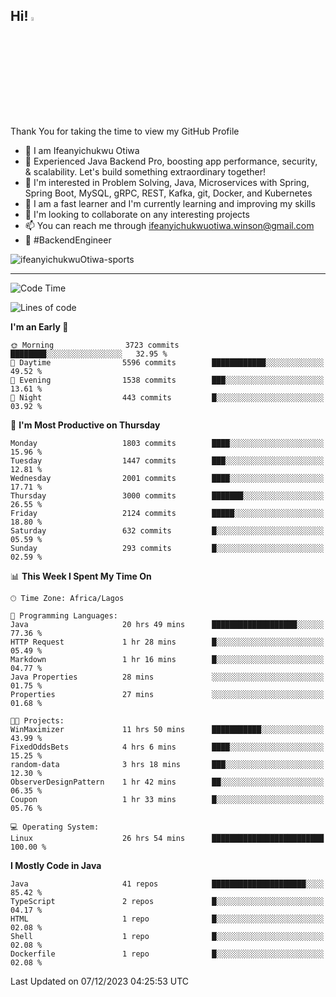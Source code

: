 <!-- BLOG-POST-LIST:START --><!-- BLOG-POST-LIST:END -->

## Hi! <img src="https://media.giphy.com/media/hvRJCLFzcasrR4ia7z/giphy.gif" width="4%"> 

Thank You for taking the time to view my GitHub Profile

- 👋 I am Ifeanyichukwu Otiwa
- 🚀 Experienced Java Backend Pro, boosting app performance, security, & scalability. Let's build something extraordinary together!
- 👀 I'm interested in Problem Solving, Java, Microservices with Spring, Spring Boot, MySQL, gRPC, REST, Kafka, git, Docker, and Kubernetes
- 🌱 I am a fast learner and I'm currently learning and improving my skills
- 💞️ I'm looking to collaborate on any interesting projects
- 📫 You can reach me through ifeanyichukwuotiwa.winson@gmail.com
- 🚀 #BackendEngineer

<p align="left" marginTop="10px"> <img src="https://komarev.com/ghpvc/?username=ifeanyichukwuOtiwa-sports&label=Profile%20views&color=0e75b6&style=for-the-badge" alt="ifeanyichukwuOtiwa-sports" /> </p>

***

<!--START_SECTION:waka-->
![Code Time](http://img.shields.io/badge/Code%20Time-2%2C018%20hrs%2033%20mins-blue)

![Lines of code](https://img.shields.io/badge/From%20Hello%20World%20I%27ve%20Written-4.1%20million%20lines%20of%20code-blue)

**I'm an Early 🐤** 

```text
🌞 Morning                3723 commits        ████████░░░░░░░░░░░░░░░░░   32.95 % 
🌆 Daytime                5596 commits        ████████████░░░░░░░░░░░░░   49.52 % 
🌃 Evening                1538 commits        ███░░░░░░░░░░░░░░░░░░░░░░   13.61 % 
🌙 Night                  443 commits         █░░░░░░░░░░░░░░░░░░░░░░░░   03.92 % 
```
📅 **I'm Most Productive on Thursday** 

```text
Monday                   1803 commits        ████░░░░░░░░░░░░░░░░░░░░░   15.96 % 
Tuesday                  1447 commits        ███░░░░░░░░░░░░░░░░░░░░░░   12.81 % 
Wednesday                2001 commits        ████░░░░░░░░░░░░░░░░░░░░░   17.71 % 
Thursday                 3000 commits        ███████░░░░░░░░░░░░░░░░░░   26.55 % 
Friday                   2124 commits        █████░░░░░░░░░░░░░░░░░░░░   18.80 % 
Saturday                 632 commits         █░░░░░░░░░░░░░░░░░░░░░░░░   05.59 % 
Sunday                   293 commits         █░░░░░░░░░░░░░░░░░░░░░░░░   02.59 % 
```


📊 **This Week I Spent My Time On** 

```text
🕑︎ Time Zone: Africa/Lagos

💬 Programming Languages: 
Java                     20 hrs 49 mins      ███████████████████░░░░░░   77.36 % 
HTTP Request             1 hr 28 mins        █░░░░░░░░░░░░░░░░░░░░░░░░   05.49 % 
Markdown                 1 hr 16 mins        █░░░░░░░░░░░░░░░░░░░░░░░░   04.77 % 
Java Properties          28 mins             ░░░░░░░░░░░░░░░░░░░░░░░░░   01.75 % 
Properties               27 mins             ░░░░░░░░░░░░░░░░░░░░░░░░░   01.68 % 

🐱‍💻 Projects: 
WinMaximizer             11 hrs 50 mins      ███████████░░░░░░░░░░░░░░   43.99 % 
FixedOddsBets            4 hrs 6 mins        ████░░░░░░░░░░░░░░░░░░░░░   15.25 % 
random-data              3 hrs 18 mins       ███░░░░░░░░░░░░░░░░░░░░░░   12.30 % 
ObserverDesignPattern    1 hr 42 mins        ██░░░░░░░░░░░░░░░░░░░░░░░   06.35 % 
Coupon                   1 hr 33 mins        █░░░░░░░░░░░░░░░░░░░░░░░░   05.76 % 

💻 Operating System: 
Linux                    26 hrs 54 mins      █████████████████████████   100.00 % 
```

**I Mostly Code in Java** 

```text
Java                     41 repos            █████████████████████░░░░   85.42 % 
TypeScript               2 repos             █░░░░░░░░░░░░░░░░░░░░░░░░   04.17 % 
HTML                     1 repo              █░░░░░░░░░░░░░░░░░░░░░░░░   02.08 % 
Shell                    1 repo              █░░░░░░░░░░░░░░░░░░░░░░░░   02.08 % 
Dockerfile               1 repo              █░░░░░░░░░░░░░░░░░░░░░░░░   02.08 % 
```




 Last Updated on 07/12/2023 04:25:53 UTC
<!--END_SECTION:waka-->

<!--
<p align="center">
![trophy](https://github-profile-trophy.vercel.app/?username=ifeanyichukwuOtiwa-sports&theme=onedark) (https://github.com/ryo-ma/github-profile-trophy)
</p>
-->

<!---
ifeanyi-otiwa/ifeanyi-otiwa is a ✨ special ✨ repository because its `README.md` (this file) appears on your GitHub profile.
You can click the Preview link to take a look at your changes.
--->
